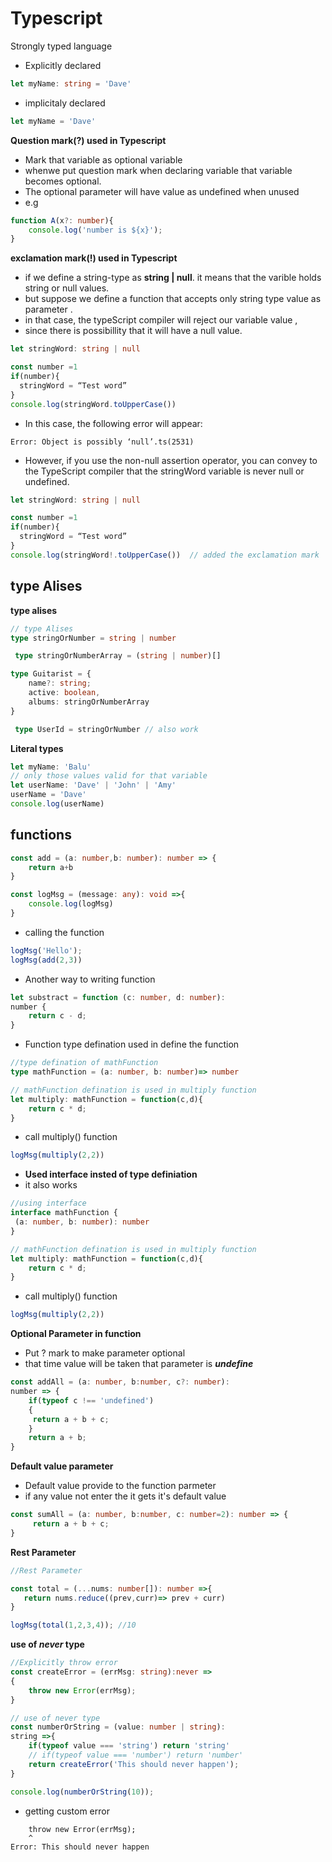 # Typescript
 Strongly typed language

- Explicitly declared
```typescript
let myName: string = 'Dave'
```

- implicitaly declared
```typescript
let myName = 'Dave'
```

**Question mark(?) used in Typescript**
- Mark that variable as optional variable
- whenwe put question mark when declaring variable that variable becomes optional.
- The optional parameter will have value as undefined when unused
- e.g
```typescript
function A(x?: number){
    console.log('number is ${x}');
}
```
**exclamation mark(!) used in Typescript**
- if we define a string-type as **string | null**. it means that the varible holds string or null values.
- but suppose we define a function that accepts only string type value as parameter .
- in that case, the typeScript compiler will reject our variable value ,
- since there is possibillity that it will have a null value.

```typescript
let stringWord: string | null

const number =1
if(number){
  stringWord = “Test word”
}
console.log(stringWord.toUpperCase())
```
- In this case, the following error will appear:

```Error: Object is possibly ‘null’.ts(2531)```
- However, if you use the non-null assertion operator, you can convey to the TypeScript compiler that the stringWord variable is never null or undefined.

```typescript
let stringWord: string | null

const number =1
if(number){
  stringWord = “Test word”
}
console.log(stringWord!.toUpperCase())  // added the exclamation mark
```

## type Alises
**type alises**
```typescript
// type Alises
type stringOrNumber = string | number
```
```typescript
 type stringOrNumberArray = (string | number)[]
```
```typescript
type Guitarist = {
    name?: string;
    active: boolean,
    albums: stringOrNumberArray
}
```
```typescript
 type UserId = stringOrNumber // also work
```
**Literal types**
```typescript
let myName: 'Balu'
// only those values valid for that variable
let userName: 'Dave' | 'John' | 'Amy'
userName = 'Dave'
console.log(userName)
```
## functions

```typescript
const add = (a: number,b: number): number => {
    return a+b
}
```
```typescript
const logMsg = (message: any): void =>{
    console.log(logMsg)
}
```
- calling the function
```typescript
logMsg('Hello');
logMsg(add(2,3))
```
- Another way to writing function
```typescript
let substract = function (c: number, d: number):
number {
    return c - d;
}
```
- Function type defination used in define the function

```typescript
//type defination of mathFunction
type mathFunction = (a: number, b: number)=> number

// mathFunction defination is used in multiply function
let multiply: mathFunction = function(c,d){
    return c * d;
}
```
- call multiply() function
```typescript
logMsg(multiply(2,2))
```
- **Used interface insted of type definiation**
- it also works
```typescript
//using interface
interface mathFunction {
 (a: number, b: number): number
}

// mathFunction defination is used in multiply function
let multiply: mathFunction = function(c,d){
    return c * d;
}
```
- call multiply() function
```typescript
logMsg(multiply(2,2))
```
**Optional Parameter in function**
- Put ? mark to make parameter optional
- that time value will be taken that parameter is ***undefine***

```typescript
const addAll = (a: number, b:number, c?: number):
number => {
    if(typeof c !== 'undefined')
    {
     return a + b + c;
    }
    return a + b;
}
```
**Default value parameter**
- Default value provide to the function parmeter
- if any value not enter the it gets it's default value
```typescript
const sumAll = (a: number, b:number, c: number=2): number => {
     return a + b + c;
}
```
**Rest Parameter**
``` typescript
//Rest Parameter

const total = (...nums: number[]): number =>{
   return nums.reduce((prev,curr)=> prev + curr) 
}

logMsg(total(1,2,3,4)); //10
```
**use of *never* type**
```typescript
//Explicitly throw error
const createError = (errMsg: string):never => 
{
    throw new Error(errMsg);
}

// use of never type
const numberOrString = (value: number | string):
string =>{
    if(typeof value === 'string') return 'string'
    // if(typeof value === 'number') return 'number'
    return createError('This should never happen');
}
```
```typescript
console.log(numberOrString(10));
```
- getting custom error
```
    throw new Error(errMsg);
    ^
Error: This should never happen
```